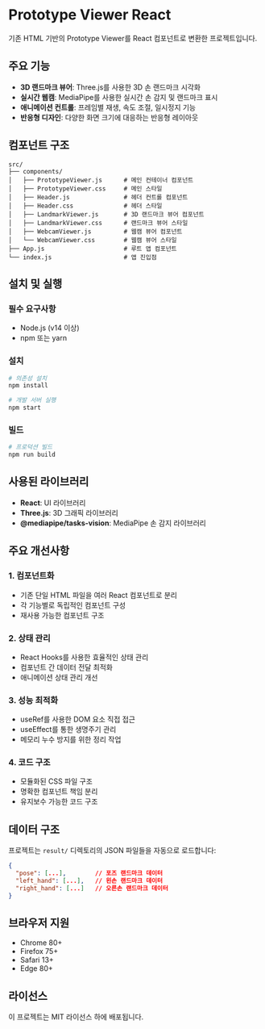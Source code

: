 # Prototype Viewer React

기존 HTML 기반의 Prototype Viewer를 React 컴포넌트로 변환한 프로젝트입니다.

## 주요 기능

- **3D 랜드마크 뷰어**: Three.js를 사용한 3D 손 랜드마크 시각화
- **실시간 웹캠**: MediaPipe를 사용한 실시간 손 감지 및 랜드마크 표시
- **애니메이션 컨트롤**: 프레임별 재생, 속도 조절, 일시정지 기능
- **반응형 디자인**: 다양한 화면 크기에 대응하는 반응형 레이아웃

## 컴포넌트 구조

```
src/
├── components/
│   ├── PrototypeViewer.js      # 메인 컨테이너 컴포넌트
│   ├── PrototypeViewer.css     # 메인 스타일
│   ├── Header.js               # 헤더 컨트롤 컴포넌트
│   ├── Header.css              # 헤더 스타일
│   ├── LandmarkViewer.js       # 3D 랜드마크 뷰어 컴포넌트
│   ├── LandmarkViewer.css      # 랜드마크 뷰어 스타일
│   ├── WebcamViewer.js         # 웹캠 뷰어 컴포넌트
│   └── WebcamViewer.css        # 웹캠 뷰어 스타일
├── App.js                      # 루트 앱 컴포넌트
└── index.js                    # 앱 진입점
```

## 설치 및 실행

### 필수 요구사항
- Node.js (v14 이상)
- npm 또는 yarn

### 설치
```bash
# 의존성 설치
npm install

# 개발 서버 실행
npm start
```

### 빌드
```bash
# 프로덕션 빌드
npm run build
```

## 사용된 라이브러리

- **React**: UI 라이브러리
- **Three.js**: 3D 그래픽 라이브러리
- **@mediapipe/tasks-vision**: MediaPipe 손 감지 라이브러리

## 주요 개선사항

### 1. 컴포넌트화
- 기존 단일 HTML 파일을 여러 React 컴포넌트로 분리
- 각 기능별로 독립적인 컴포넌트 구성
- 재사용 가능한 컴포넌트 구조

### 2. 상태 관리
- React Hooks를 사용한 효율적인 상태 관리
- 컴포넌트 간 데이터 전달 최적화
- 애니메이션 상태 관리 개선

### 3. 성능 최적화
- useRef를 사용한 DOM 요소 직접 접근
- useEffect를 통한 생명주기 관리
- 메모리 누수 방지를 위한 정리 작업

### 4. 코드 구조
- 모듈화된 CSS 파일 구조
- 명확한 컴포넌트 책임 분리
- 유지보수 가능한 코드 구조

## 데이터 구조

프로젝트는 `result/` 디렉토리의 JSON 파일들을 자동으로 로드합니다:

```json
{
  "pose": [...],        // 포즈 랜드마크 데이터
  "left_hand": [...],   // 왼손 랜드마크 데이터
  "right_hand": [...]   // 오른손 랜드마크 데이터
}
```

## 브라우저 지원

- Chrome 80+
- Firefox 75+
- Safari 13+
- Edge 80+

## 라이선스

이 프로젝트는 MIT 라이선스 하에 배포됩니다.
